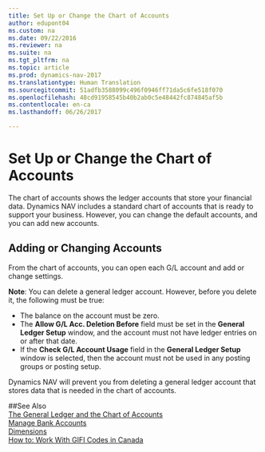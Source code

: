```yaml
---
title: Set Up or Change the Chart of Accounts
author: edupont04
ms.custom: na
ms.date: 09/22/2016
ms.reviewer: na
ms.suite: na
ms.tgt_pltfrm: na
ms.topic: article
ms.prod: dynamics-nav-2017
ms.translationtype: Human Translation
ms.sourcegitcommit: 51adfb3588099c496f0946ff71da5c6fe518f070
ms.openlocfilehash: 48cd91958545b40b2ab0c5e48442fc874845af5b
ms.contentlocale: en-ca
ms.lasthandoff: 06/26/2017

---
```


# <a name="set-up-or-change-the-chart-of-accounts"></a>Set Up or Change the Chart of Accounts
The chart of accounts shows the ledger accounts that store your financial data. Dynamics NAV includes a standard chart of accounts that is ready to support your business.
However, you can change the default accounts, and you can add new accounts.  

## <a name="adding-or-changing-accounts"></a>Adding or Changing Accounts
From the chart of accounts, you can open each G/L account and add or change settings.

**Note**: You can delete a general ledger account. However, before you delete it, the following must be true:  
- The balance on the account must be zero.  
- The **Allow G/L Acc. Deletion Before** field must be set in the **General Ledger Setup** window, and the account must not have ledger entries on or after that date.  
- If the **Check G/L Account Usage** field in the **General Ledger Setup** window is selected, then the account must not be used in any posting groups or posting setup.  

Dynamics NAV will prevent you from deleting a general ledger account that stores data that is needed in the chart of accounts.  

##<a name="see-also"></a>See Also  
[The General Ledger and the Chart of Accounts](finance-setup-general-ledger.md)  
[Manage Bank Accounts](bank-manage-bank-accounts.md)  
[Dimensions](finance-setup-dimensions.md)  
[How to: Work With GIFI Codes in Canada](ca-finance-setup-work-GiFI-codes.md)

